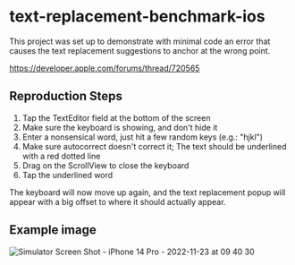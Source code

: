 # text-replacement-benchmark-ios

This project was set up to demonstrate with minimal code an error that causes the text replacement suggestions to anchor at the wrong point.

https://developer.apple.com/forums/thread/720565

## Reproduction Steps

1. Tap the TextEditor field at the bottom of the screen
2. Make sure the keyboard is showing, and don't hide it
3. Enter a nonsensical word, just hit a few random keys (e.g.: "hjkl")
4. Make sure autocorrect doesn't correct it; The text should be underlined with a red dotted line
5. Drag on the ScrollView to close the keyboard
6. Tap the underlined word

The keyboard will now move up again, and the text replacement popup will appear with a big offset to where it should actually appear.

## Example image

![Simulator Screen Shot - iPhone 14 Pro - 2022-11-23 at 09 40 30](https://user-images.githubusercontent.com/12124446/203503900-23e96015-8044-4d1a-a846-37e8e7620280.png)
